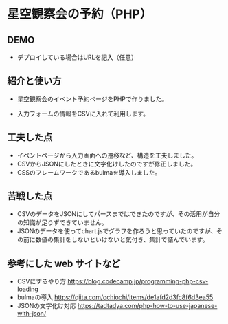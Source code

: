 # 星空観察会の予約（PHP）

## DEMO

  - デプロイしている場合はURLを記入（任意）

## 紹介と使い方

  - 星空観察会のイベント予約ページをPHPで作りました。

  - 入力フォームの情報をCSVに入れて利用します。

## 工夫した点

  - イベントページから入力画面への遷移など、構造を工夫しました。
  - CSVからJSONにしたときに文字化けしたのですが修正しました。
  - CSSのフレームワークであるbulmaを導入しました。

## 苦戦した点

  - CSVのデータをJSONにしてパースまではできたのですが、その活用が自分の知識が足りずできていません。
  - JSONのデータを使ってchart.jsでグラフを作ろうと思っていたのですが、その前に数値の集計をしないといけないと気付き、集計で詰んでいます。

## 参考にした web サイトなど

  - CSVにするやり方 https://blog.codecamp.jp/programming-php-csv-loading
  - bulmaの導入 https://qiita.com/ochiochi/items/de1afd2d3fc8f6d3ea55
  - JSONの文字化け対応 https://tadtadya.com/php-how-to-use-japanese-with-json/